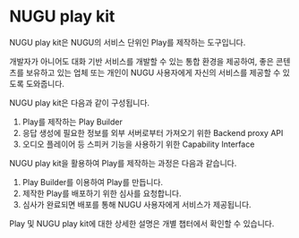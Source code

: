 # NUGU play kit

NUGU play kit은 NUGU의 서비스 단위인 Play를 제작하는 도구입니다.

개발자가 아니어도 대화 기반 서비스를 개발할 수 있는 통합 환경을 제공하여, 좋은 콘텐츠를 보유하고 있는 업체 또는 개인이 NUGU 사용자에게 자신의 서비스를 제공할 수 있도록 도와줍니다.

NUGU play kit은 다음과 같이 구성됩니다.

1. Play를 제작하는 Play Builder
2. 응답 생성에 필요한 정보를 외부 서버로부터 가져오기 위한 Backend proxy API
3. 오디오 플레이어 등 스피커 기능을 사용하기 위한 Capability Interface

NUGU play kit을 활용하여 Play를 제작하는 과정은 다음과 같습니다.

1. Play Builder를 이용하여 Play를 만듭니다.
2. 제작한 Play를 배포하기 위한 심사를 요청합니다.
3. 심사가 완료되면 배포를 통해 NUGU 사용자에게 서비스가 제공됩니다.

Play 및 NUGU play kit에 대한 상세한 설명은 개별 챕터에서 확인할 수 있습니다.

